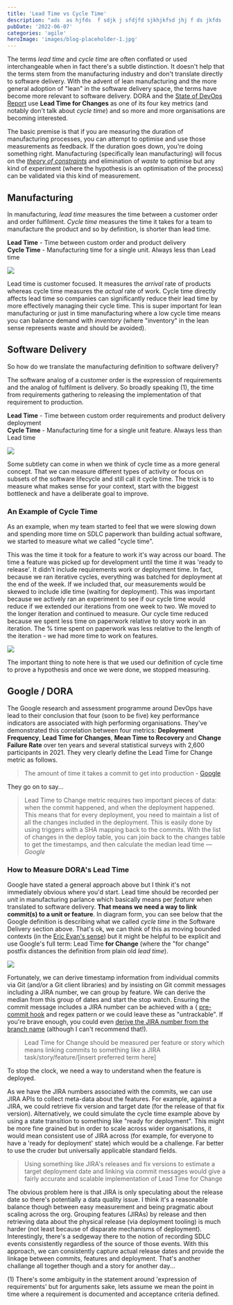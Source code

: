 ```yaml
---
title: 'Lead Time vs Cycle Time'
description: "ads  as hjfds  f sdjk j sfdjfd sjkhjkfsd jhj f ds jkfds  kj j fdss ds df"
pubDate: '2022-06-07'
categories: 'agile'
heroImage: 'images/blog-placeholder-1.jpg'
---
```


The terms _lead time_ and _cycle time_ are often conflated or used interchangeable when in fact there's a subtle distinction. It doesn't help that the terms stem from the manufacturing industry and don't translate directly to software delivery. With the advent of lean manufacturing and the more general adoption of "lean" in the software delivery space, the terms have become more relevant to software delivery. DORA and the [State of DevOps Report](https://services.google.com/fh/files/misc/state-of-devops-2021.pdf) use **Lead Time for Changes** as one of its four key metrics (and notably don't talk about _cycle time_) and so more and more organisations are becoming interested.

The basic premise is that if you are measuring the duration of manufacturing processes, you can attempt to optimise and use those measurements as feedback. If the duration goes down, you're doing something right. Manufacturing (specifically lean manufacturing) will focus on the _[theory of constraints](https://www.leanproduction.com/theory-of-constraints/)_ and elimination of _waste_ to optimise but any kind of experiment (where the hypothesis is an optimisation of the process) can be validated via this kind of measurement.

<!-- more -->

## Manufacturing

In manufacturing, _lead time_ measures the time between a customer order and order fulfilment. _Cycle time_ measures the time it takes for a team to manufacture the product and so by definition, is shorter than lead time.

**Lead Time** - Time between custom order and product delivery   
**Cycle Time** - Manufacturing time for a single unit. Always less than Lead time 

![](../images/leadtime_1.svg)

Lead time is customer focused. It measures the _arrival_ rate of products whereas cycle time measures the _actual_ rate of work. Cycle time directly affects lead time so companies can significantly reduce their lead time by more effectively managing their cycle time. This is super important for lean manufacturing or just in time manufacturing where a low cycle time means you can balance demand with _inventory_ (where "inventory" in the lean sense represents waste and should be avoided).

 
## Software Delivery

So how do we translate the manufacturing definition to software delivery?

The software analog of a customer order is the expression of requirements and the analog of fulfilment is delivery. So broadly speaking (1), the time from requirements gathering to releasing the implementation of that requirement to production.


**Lead Time** - Time between custom order requirements and product delivery deployment   
**Cycle Time** - Manufacturing time for a single unit feature. Always less than Lead time



![](../images/leadtime_2.svg)

Some subtlety can come in when we think of cycle time as a more general concept. That we can measure different types of activity or focus on subsets of the software lifecycle and still call it cycle time. The trick is to measure what makes sense for your context, start with the biggest bottleneck and have a deliberate goal to improve.


### An Example of Cycle Time

As an example, when my team started to feel that we were slowing down and spending more time on SDLC paperwork than building actual software, we started to measure what we called "cycle time".

This was the time it took for a feature to work it's way across our board. The time a feature was picked up for development until the time it was 'ready to release'. It didn't include requirements work or deployment time. In fact, because we ran iterative cycles, everything was batched for deployment at the end of the week. If we included that, our measurements would be skewed to include idle time (waiting for deployment). This was important because we actively ran an experiment to see if our cycle time would reduce if we extended our iterations from one week to two. We moved to the longer iteration and continued to measure. Our cycle time reduced because we spent less time on paperwork relative to story work in an iteration. The % time spent on paperwork was less relative to the length of the iteration - we had more time to work on features.

![](../images/leadtime_3.svg)

The important thing to note here is that we used our definition of cycle time to prove a hypothesis and once we were done, we stopped measuring.


## Google / DORA

The Google research and assessment programme around DevOps have lead to their conclusion that four (soon to be five) key performance indicators are associated with high performing organisations. They've demonstrated this correlation between four metrics: **Deployment Frequency**, **Lead Time for Changes**, **Mean Time to Recovery** and **Change Failure Rate** over ten years and several statistical surveys with 2,600 participants in 2021. They very clearly define the Lead Time for Change metric as follows.

> The amount of time it takes a commit to get into production - [Google](https://cloud.google.com/blog/products/devops-sre/using-the-four-keys-to-measure-your-devops-performance)

They go on to say... 

> Lead Time to Change metric requires two important pieces of data: when the commit happened, and when the deployment happened. This means that for every deployment, you need to maintain a list of all the changes included in the deployment. This is easily done by using triggers with a SHA mapping back to the commits. With the list of changes in the deploy table, you can join back to the changes table to get the timestamps, and then calculate the median lead time 
> — <cite>Google</cite>


### How to Measure DORA's Lead Time

Google have stated a general approach above but I think it's not immediately obvious where you'd start. Lead time should be recorded per _unit_ in manufacturing parlance which basically means per _feature_ when translated to software delivery. **That means we need a way to link commit(s) to a unit or feature**. In diagram form, you can see below that the Google definition is describing what we called _cycle time_ in the Software Delivery section above. That's ok, we can think of this as moving bounded contexts (in the [Eric Evan's sense](https://martinfowler.com/bliki/BoundedContext.html)) but it might be helpful to be explicit and use Google's full term: Lead Time **for Change** (where the "for change" postfix distances the definition from plain old _lead time_).

![](../images/leadtime_4.svg)

Fortunately, we can derive timestamp information from individual commits via Git (and/or a Git client libraries) and by insisting on Git commit messages including a JIRA number, we can group by feature. We can derive the median from this group of dates and start the stop watch. Ensuring the commit message includes a JIRA number can be achieved with a {
[pre-commit hook](https://www.atlassian.com/git/tutorials/git-hooks) and regex pattern or we could leave these as "untrackable". If you're brave enough, you could even [derive the JIRA number from the branch name](https://stackoverflow.com/questions/48170832/pre-commit-hook-to-check-for-jira-issue-key) (although I can't recommend that!).

> Lead Time for Change should be measured per feature or story which means linking commits to something like a JIRA task/story/feature/[insert preferred term here]

To stop the clock, we need a way to understand when the feature is deployed.

As we have the JIRA numbers associated with the commits, we can use JIRA APIs to collect meta-data about the features. For example, against a JIRA, we could retrieve fix version and target date (for the release of that fix version). Alternatively, we could simulate the cycle time example above by using a state transition to something like "ready for deployment". This might be more fine grained but in order to scale across wider organisations, it would mean consistent use of JIRA across (for example, for everyone to have a 'ready for deployment' state) which would be a challenge. Far better to use the cruder but universally applicable standard fields.

> Using something like JIRA's releases and fix versions to estimate a target deployment date and linking via commit messages would give a fairly accurate and scalable implementation of Lead Time for Change

The obvious problem here is that JIRA is only speculating about the release date so there's potentially a data quality issue. I think it's a reasonable balance though between easy measurement and being pragmatic about scaling across the org. Grouping features (JIRAs) by release and then retrieving data about the physical release (via deployment tooling) is much harder (not least because of disparate mechanisms of deployment). Interestingly, there's a sedgeway there to the notion of recording SDLC events consistently regardless of the source of those events. With this approach, we can consistently capture actual release dates and provide the linkage between commits, features and deployment. That's another challange all together though and a story for another day...



(1) There's some ambiguity in the statement around 'expression of requirements' but for arguments sake, lets assume we mean the point in time where a requirement is documented and acceptance criteria defined.